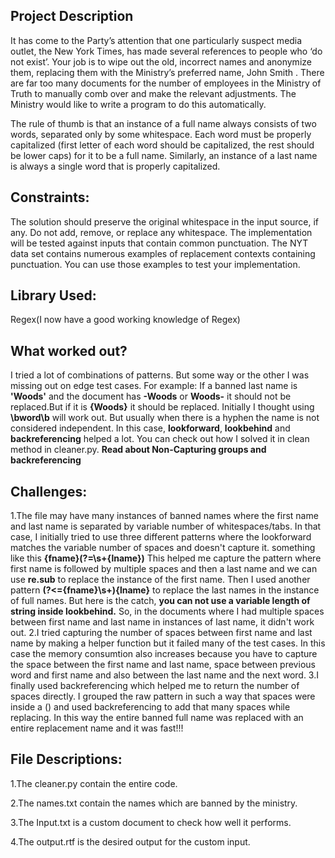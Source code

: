 
## Project Description
 
It has come to the Party’s attention that one particularly suspect media outlet, the New York Times, has made several references to people who ‘do not exist’. Your job is to wipe out the old, incorrect names and anonymize them, replacing them with the Ministry’s preferred name, John Smith . There are far too many documents for the number of employees in the Ministry of Truth to manually comb over and make the relevant adjustments. The Ministry would like to write a program to do this automatically.
 
The rule of thumb is that an instance of a full name always consists of two words, separated only by some whitespace. Each word must be properly capitalized (first letter of each word should be capitalized, the rest should be lower caps) for it to be a full name. Similarly, an instance of a last name is always a single word that is properly capitalized.


## Constraints:
The solution should preserve the original whitespace in the input source, if any. Do not add, remove, or replace any whitespace.
The implementation will be tested against inputs that contain common punctuation. The NYT data set contains numerous examples of replacement contexts containing punctuation. You can use those examples to test your implementation.


## Library Used:
Regex(I now have a good working knowledge of Regex)

## What worked out?
I tried a lot of combinations of patterns. But some way or the other I was missing out on edge test cases. For example: If a banned last name is **'Woods'** and the document has **-Woods** or **Woods-** it should not be replaced.But if it is **{Woods}** it should be replaced. Initially I thought using **\bword\b** will work out. But usually when there is a hyphen the name is not considered independent. In this case, **lookforward**, **lookbehind** and **backreferencing** helped a lot.
You can check out how I solved it in clean method in cleaner.py. **Read about Non-Capturing groups and backreferencing**

## Challenges:
1.The file may have many instances of banned names where the first name and last name is separated by variable number of whitespaces/tabs. In that case, I initially tried to use three different patterns where the lookforward matches the variable number of spaces and doesn't capture it. something like this **{fname}(?=\s+{lname})** This helped me capture the pattern where first name is followed by multiple spaces and then a last name and we can use **re.sub** to replace the instance of the first name. Then I used another pattern **(?<={fname}\s+){lname}** to replace the last names in the instance of full names. But here is the catch, **you can not use a variable length of string inside lookbehind.** So, in the documents where I had multiple spaces between first name and last name in instances of last name, it didn't work out.
2.I tried capturing the number of spaces between first name and last name by making a helper function but it failed many of the test cases. In this case the memory consumtion also increases because you have to capture the space between the first name and last name, space between previous word and first name and also between the last name and the next word.
3.I finally used backreferencing which helped me to return the number of spaces directly. I grouped the raw pattern in such a way that spaces were inside a () and used backreferencing to add that many spaces while replacing. In this way the entire banned full name was replaced with an entire replacement name and it was fast!!!

## File Descriptions:
1.The cleaner.py contain the entire code.

2.The names.txt contain the names which are banned by the ministry.

3.The Input.txt is a custom document to check how well it performs.

4.The output.rtf is the desired output for the custom input.

